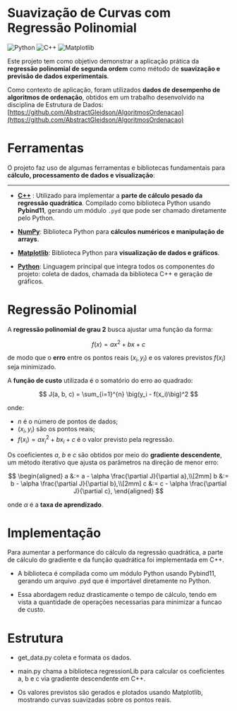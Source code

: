 # Suavização de Curvas com Regressão Polinomial
![Python](https://img.shields.io/badge/python-3.11-blue.svg)
![C++](https://img.shields.io/badge/c++-17-blue.svg)
![Matplotlib](https://img.shields.io/badge/matplotlib-3.7-orange.svg)

Este projeto tem como objetivo demonstrar a aplicação prática da **regressão polinomial de segunda ordem** como método de **suavização e previsão de dados experimentais**.

Como contexto de aplicação, foram utilizados **dados de desempenho de algoritmos de ordenação**, obtidos em um trabalho desenvolvido na disciplina de Estrutura de Dados:  
[https://github.com/AbstractGleidson/AlgoritmosOrdenacao](https://github.com/AbstractGleidson/AlgoritmosOrdenacao)

# Ferramentas

O projeto faz uso de algumas ferramentas e bibliotecas fundamentais para **cálculo, processamento de dados e visualização**:

---

- [**C++**](https://devdocs.io/cpp/) : Utilizado para implementar a **parte de cálculo pesado da regressão quadrática**. Compilado como biblioteca Python usando **Pybind11**, gerando um módulo `.pyd` que pode ser chamado diretamente pelo Python.  

- [**NumPy**](https://numpy.org/): Biblioteca Python para **cálculos numéricos e manipulação de arrays**.

- [**Matplotlib**](https://matplotlib.org/stable/users/index.html): Biblioteca Python para **visualização de dados e gráficos**.  

- [**Python**](https://www.python.org/): Linguagem principal que integra todos os componentes do projeto: coleta de dados, chamada da biblioteca C++ e geração de gráficos.  


# Regressão Polinomial

A **regressão polinomial de grau 2** busca ajustar uma função da forma:

$$
f(x) = a x^2 + b x + c
$$

de modo que o **erro** entre os pontos reais $(x_i, y_i)$ e os valores previstos $f(x_i)$ seja minimizado.

A **função de custo** utilizada é o somatório do erro ao quadrado:

$$
J(a, b, c) = \sum_{i=1}^{n} \big(y_i - f(x_i)\big)^2
$$

onde:

- $n$ é o número de pontos de dados;
- $(x_i, y_i)$ são os pontos reais;
- $f(x_i) = a x_i^2 + b x_i + c$ é o valor previsto pela regressão.

Os coeficientes $a$, $b$ e $c$ são obtidos por meio do **gradiente descendente**, um método iterativo que ajusta os parâmetros na direção de menor erro:

$$
\begin{aligned}
a &:= a - \alpha \frac{\partial J}{\partial a},\\[2mm]
b &:= b - \alpha \frac{\partial J}{\partial b},\\[2mm]
c &:= c - \alpha \frac{\partial J}{\partial c},
\end{aligned}
$$

onde $\alpha$ é a **taxa de aprendizado**.

# Implementação
Para aumentar a performance do cálculo da regressão quadrática, a parte de cálculo do gradiente e da função quadrática foi implementada em C++.

 - A biblioteca é compilada como um módulo Python usando Pybind11, gerando um arquivo .pyd que é importável diretamente no Python.

 - Essa abordagem reduz drasticamente o tempo de cálculo, tendo em vista a quantidade de operações necessarias para minimizar a funcao de custo.

# Estrutura

- get_data.py coleta e formata os dados.

 - main.py chama a biblioteca regressionLib para calcular os coeficientes a, b e c via gradiente descendente em C++.

- Os valores previstos são gerados e plotados usando Matplotlib, mostrando curvas suavizadas sobre os pontos reais.
